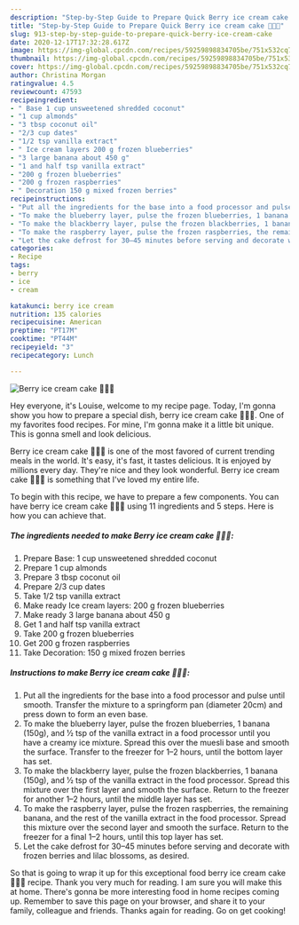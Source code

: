 ```yaml
---
description: "Step-by-Step Guide to Prepare Quick Berry ice cream cake 🍨🍓🍒"
title: "Step-by-Step Guide to Prepare Quick Berry ice cream cake 🍨🍓🍒"
slug: 913-step-by-step-guide-to-prepare-quick-berry-ice-cream-cake
date: 2020-12-17T17:32:28.617Z
image: https://img-global.cpcdn.com/recipes/59259898834705be/751x532cq70/berry-ice-cream-cake-🍨🍓🍒-recipe-main-photo.jpg
thumbnail: https://img-global.cpcdn.com/recipes/59259898834705be/751x532cq70/berry-ice-cream-cake-🍨🍓🍒-recipe-main-photo.jpg
cover: https://img-global.cpcdn.com/recipes/59259898834705be/751x532cq70/berry-ice-cream-cake-🍨🍓🍒-recipe-main-photo.jpg
author: Christina Morgan
ratingvalue: 4.5
reviewcount: 47593
recipeingredient:
- " Base 1 cup unsweetened shredded coconut"
- "1 cup almonds"
- "3 tbsp coconut oil"
- "2/3 cup dates"
- "1/2 tsp vanilla extract"
- " Ice cream layers 200 g frozen blueberries"
- "3 large banana about 450 g"
- "1 and half tsp vanilla extract"
- "200 g frozen blueberries"
- "200 g frozen raspberries"
- " Decoration 150 g mixed frozen berries"
recipeinstructions:
- "Put all the ingredients for the base into a food processor and pulse until smooth. Transfer the mixture to a springform pan (diameter 20cm) and press down to form an even base."
- "To make the blueberry layer, pulse the frozen blueberries, 1 banana (150g), and 1⁄2 tsp of the vanilla extract in a food processor until you have a creamy ice mixture. Spread this over the muesli base and smooth the surface. Transfer to the freezer for 1–2 hours, until the bottom layer has set."
- "To make the blackberry layer, pulse the frozen blackberries, 1 banana (150g), and 1⁄2 tsp of the vanilla extract in the food processor. Spread this mixture over the first layer and smooth the surface. Return to the freezer for another 1–2 hours, until the middle layer has set."
- "To make the raspberry layer, pulse the frozen raspberries, the remaining banana, and the rest of the vanilla extract in the food processor. Spread this mixture over the second layer and smooth the surface. Return to the freezer for a final 1–2 hours, until this top layer has set."
- "Let the cake defrost for 30–45 minutes before serving and decorate with frozen berries and lilac blossoms, as desired."
categories:
- Recipe
tags:
- berry
- ice
- cream

katakunci: berry ice cream 
nutrition: 135 calories
recipecuisine: American
preptime: "PT17M"
cooktime: "PT44M"
recipeyield: "3"
recipecategory: Lunch

---
```



![Berry ice cream cake 🍨🍓🍒](https://img-global.cpcdn.com/recipes/59259898834705be/751x532cq70/berry-ice-cream-cake-🍨🍓🍒-recipe-main-photo.jpg)

Hey everyone, it's Louise, welcome to my recipe page. Today, I'm gonna show you how to prepare a special dish, berry ice cream cake 🍨🍓🍒. One of my favorites food recipes. For mine, I'm gonna make it a little bit unique. This is gonna smell and look delicious.

Berry ice cream cake 🍨🍓🍒 is one of the most favored of current trending meals in the world. It's easy, it's fast, it tastes delicious. It is enjoyed by millions every day. They're nice and they look wonderful. Berry ice cream cake 🍨🍓🍒 is something that I've loved my entire life.




To begin with this recipe, we have to prepare a few components. You can have berry ice cream cake 🍨🍓🍒 using 11 ingredients and 5 steps. Here is how you can achieve that.

<!--inarticleads1-->

##### The ingredients needed to make Berry ice cream cake 🍨🍓🍒:

1. Prepare  Base: 1 cup unsweetened shredded coconut
1. Prepare 1 cup almonds
1. Prepare 3 tbsp coconut oil
1. Prepare 2/3 cup dates
1. Take 1/2 tsp vanilla extract
1. Make ready  Ice cream layers: 200 g frozen blueberries
1. Make ready 3 large banana about 450 g
1. Get 1 and half tsp vanilla extract
1. Take 200 g frozen blueberries
1. Get 200 g frozen raspberries
1. Take  Decoration: 150 g mixed frozen berries




<!--inarticleads2-->

##### Instructions to make Berry ice cream cake 🍨🍓🍒:

1. Put all the ingredients for the base into a food processor and pulse until smooth. Transfer the mixture to a springform pan (diameter 20cm) and press down to form an even base.
1. To make the blueberry layer, pulse the frozen blueberries, 1 banana (150g), and 1⁄2 tsp of the vanilla extract in a food processor until you have a creamy ice mixture. Spread this over the muesli base and smooth the surface. Transfer to the freezer for 1–2 hours, until the bottom layer has set.
1. To make the blackberry layer, pulse the frozen blackberries, 1 banana (150g), and 1⁄2 tsp of the vanilla extract in the food processor. Spread this mixture over the first layer and smooth the surface. Return to the freezer for another 1–2 hours, until the middle layer has set.
1. To make the raspberry layer, pulse the frozen raspberries, the remaining banana, and the rest of the vanilla extract in the food processor. Spread this mixture over the second layer and smooth the surface. Return to the freezer for a final 1–2 hours, until this top layer has set.
1. Let the cake defrost for 30–45 minutes before serving and decorate with frozen berries and lilac blossoms, as desired.




So that is going to wrap it up for this exceptional food berry ice cream cake 🍨🍓🍒 recipe. Thank you very much for reading. I am sure you will make this at home. There's gonna be more interesting food in home recipes coming up. Remember to save this page on your browser, and share it to your family, colleague and friends. Thanks again for reading. Go on get cooking!
